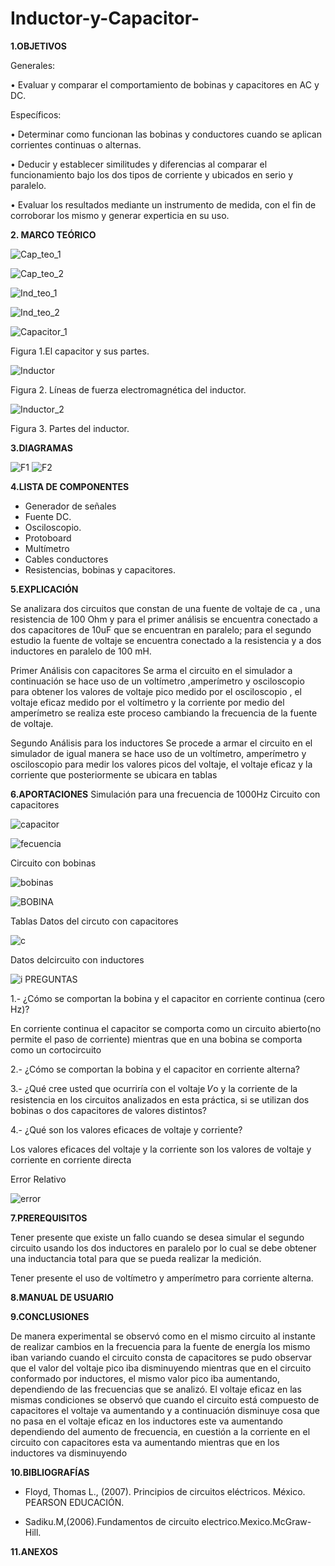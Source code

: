 # Inductor-y-Capacitor-

**1.OBJETIVOS**

Generales:

•	Evaluar y comparar el comportamiento de bobinas y capacitores en AC y DC. 

Específicos:

•	Determinar como funcionan las bobinas y conductores cuando se aplican corrientes continuas o alternas. 

•	Deducir y establecer similitudes y diferencias al comparar el funcionamiento bajo los dos tipos de corriente y ubicados en serio y paralelo. 

•	Evaluar los resultados mediante un instrumento de medida, con el fin de corroborar los mismo y generar experticia en su uso. 

**2. MARCO TEÓRICO**

![Cap_teo_1](https://github.com/Katherine01-Arevalo/Inductor-y-Capacitor-/blob/main/img/Cap_teo_1.png)

![Cap_teo_2](https://github.com/Katherine01-Arevalo/Inductor-y-Capacitor-/blob/main/img/Cap_teo_2.png)

![Ind_teo_1](https://github.com/Katherine01-Arevalo/Inductor-y-Capacitor-/blob/main/img/Ind_teo_1.png)

![Ind_teo_2](https://github.com/Katherine01-Arevalo/Inductor-y-Capacitor-/blob/main/img/Ind_teo_2.png)


![Capacitor_1](https://github.com/Katherine01-Arevalo/Inductor-y-Capacitor-/blob/main/img/Capacitor_1.png)

Figura 1.El capacitor y sus partes.

![Inductor](https://github.com/Katherine01-Arevalo/Inductor-y-Capacitor-/blob/main/img/Inductor.png)

Figura 2. Líneas de fuerza electromagnética del inductor.

![Inductor_2](https://github.com/Katherine01-Arevalo/Inductor-y-Capacitor-/blob/main/img/Inductor_2.png)

Figura 3. Partes del inductor.

**3.DIAGRAMAS**

![F1](https://github.com/Katherine01-Arevalo/Inductor-y-Capacitor-/blob/main/img/figura1.PNG)
![F2](https://github.com/Katherine01-Arevalo/Inductor-y-Capacitor-/blob/main/img/figura2.PNG)


**4.LISTA DE COMPONENTES**

-	Generador de señales
-	Fuente DC.
-	Osciloscopio.
-	Protoboard
-	Multímetro
-	Cables conductores
-	Resistencias, bobinas y capacitores.

**5.EXPLICACIÓN**

Se analizara dos circuitos que constan de una fuente de voltaje de ca , una resistencia de 100 Ohm y  para el primer análisis se encuentra conectado a dos capacitores de 10uF que se encuentran en  paralelo; para el segundo  estudio la fuente de voltaje se encuentra conectado a la resistencia y a dos inductores  en paralelo de 100 mH.

 Primer Análisis con capacitores
Se arma el circuito en  el simulador a continuación se hace uso de un voltímetro ,amperímetro y osciloscopio para obtener los valores de voltaje pico medido por el osciloscopio , el voltaje eficaz medido por el voltímetro y la corriente por medio del amperímetro se realiza este proceso cambiando la frecuencia de la fuente de voltaje.

Segundo Análisis para los inductores 
Se procede a armar el circuito  en el simulador de igual manera se hace uso de  un voltímetro, amperímetro y osciloscopio para medir los valores picos del voltaje, el voltaje eficaz y la corriente que posteriormente se ubicara en tablas


**6.APORTACIONES**
Simulación  para una frecuencia de 1000Hz
Circuito con capacitores 

![capacitor](https://github.com/Katherine01-Arevalo/Inductor-y-Capacitor-/blob/main/img/Vrms%20f%201000.PNG)

![fecuencia](https://github.com/Katherine01-Arevalo/Inductor-y-Capacitor-/blob/main/img/frecuencia%201000.PNG)

Circuito con bobinas

![bobinas](https://github.com/Katherine01-Arevalo/Inductor-y-Capacitor-/blob/main/img/VRM1000I.png)

![BOBINA](https://github.com/Katherine01-Arevalo/Inductor-y-Capacitor-/blob/main/img/VP1000I.png)

Tablas 
Datos del circuto con capacitores 

![c](https://github.com/Katherine01-Arevalo/Inductor-y-Capacitor-/blob/main/img/capacitor.PNG)

Datos delcircuito con inductores

![i](https://github.com/Katherine01-Arevalo/Inductor-y-Capacitor-/blob/main/img/bobina.PNG)
PREGUNTAS

1.- ¿Cómo se comportan la bobina y el capacitor en corriente continua (cero Hz)?

En corriente continua   el capacitor se comporta como un circuito abierto(no permite el paso de corriente)  mientras que en una bobina se comporta como un cortocircuito

2.- ¿Cómo se comportan la bobina y el capacitor en corriente alterna?


3.- ¿Qué cree usted que ocurriría con el voltaje 𝑉o y la corriente de la resistencia en los circuitos analizados en esta práctica, si se utilizan dos bobinas o dos capacitores de valores distintos?

4.- ¿Qué son los valores eficaces de voltaje y corriente?
 
Los valores eficaces  del voltaje y la corriente  son los valores de voltaje y corriente  en  corriente directa 

Error Relativo

![error](https://github.com/Katherine01-Arevalo/Inductor-y-Capacitor-/blob/main/img/error.PNG)


**7.PREREQUISITOS**

Tener presente que existe un fallo cuando se desea  simular el segundo circuito usando  los dos inductores en paralelo por lo cual se debe obtener una inductancia total para que se pueda realizar la medición.

Tener presente el uso de voltímetro y amperímetro para corriente alterna.


**8.MANUAL DE USUARIO**

**9.CONCLUSIONES**

De manera experimental se observó como  en el mismo circuito  al instante de realizar cambios en la frecuencia para la fuente de energía los mismo iban variando  cuando el circuito consta de capacitores se pudo observar que el valor del voltaje pico iba disminuyendo mientras que en el circuito conformado por inductores, el mismo valor pico  iba aumentando, dependiendo de las frecuencias que se analizó.
El voltaje eficaz en las mismas condiciones se observó que cuando el circuito está compuesto de capacitores el voltaje  va aumentando y a continuación disminuye cosa que no pasa en el voltaje eficaz en los inductores este va aumentando  dependiendo del aumento de frecuencia, en cuestión a la corriente  en el circuito con capacitores esta va aumentando mientras que en los inductores va disminuyendo 


**10.BIBLIOGRAFÍAS**

- Floyd, Thomas L., (2007). Principios de circuitos eléctricos. México. PEARSON EDUCACIÓN.

- Sadiku.M,(2006).Fundamentos de circuito electrico.Mexico.McGraw-Hill.



**11.ANEXOS**
 
